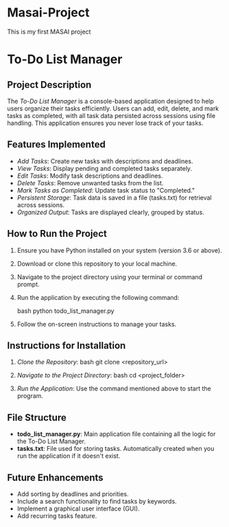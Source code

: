 # Masai-Project
This is my first MASAI project
# To-Do List Manager

## Project Description
The *To-Do List Manager* is a console-based application designed to help users organize their tasks efficiently. Users can add, edit, delete, and mark tasks as completed, with all task data persisted across sessions using file handling. This application ensures you never lose track of your tasks.

## Features Implemented
- *Add Tasks*: Create new tasks with descriptions and deadlines.
- *View Tasks*: Display pending and completed tasks separately.
- *Edit Tasks*: Modify task descriptions and deadlines.
- *Delete Tasks*: Remove unwanted tasks from the list.
- *Mark Tasks as Completed*: Update task status to "Completed."
- *Persistent Storage*: Task data is saved in a file (tasks.txt) for retrieval across sessions.
- *Organized Output*: Tasks are displayed clearly, grouped by status.

## How to Run the Project
1. Ensure you have Python installed on your system (version 3.6 or above).
2. Download or clone this repository to your local machine.
3. Navigate to the project directory using your terminal or command prompt.
4. Run the application by executing the following command:

   bash
   python todo_list_manager.py
   

5. Follow the on-screen instructions to manage your tasks.

## Instructions for Installation
1. *Clone the Repository*:
   bash
   git clone <repository_url>
   

2. *Navigate to the Project Directory*:
   bash
   cd <project_folder>
   

3. *Run the Application*:
   Use the command mentioned above to start the program.

## File Structure
- **todo_list_manager.py**: Main application file containing all the logic for the To-Do List Manager.
- **tasks.txt**: File used for storing tasks. Automatically created when you run the application if it doesn't exist.

## Future Enhancements
- Add sorting by deadlines and priorities.
- Include a search functionality to find tasks by keywords.
- Implement a graphical user interface (GUI).
- Add recurring tasks feature.
